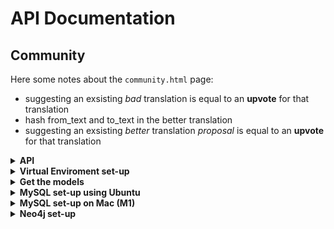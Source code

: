 # API Documentation

## Community
Here some notes about the `community.html` page:
*   suggesting an exsisting *bad* translation is equal to an **upvote** for that translation 
*   hash from_text and to_text in the better translation
*   suggesting an exsisting *better* translation *proposal* is equal to an **upvote** for that translation

<details>
<summary><strong>API</strong></summary>

## Translate API
### Query
```typescript
{
"from" : string, // source language
"to" : string, // target language
"from_text" : string, // text to be translated
"id" : int // request id
}
```

### Response
```typescript
{
"to_text" : string, // translated text
"id" : int // request id
}
```

## badTranslations write
```typescript
{
"from" : string, // source language
"to" : string, // target language
"from_text" : string, // text to be translated
"to_text" : string, // bad translation
"id" : int // request id
}
```

## badTranslations read (TODO: update for the **filter**)
### Query
```typescript
{
  "page" : int, //page number to be loaded
  "from" : string, // source language if we want to filter the results
  "to" : string // target language if we want to filter the results
}
```
### Response
```typescript
{
"from" : string, // source language
"to" : string, // target language
"from_text" : string, // text to be translated
"to_text" : string, // bad translation
"id" : int // request id
"complaints": int // number of complaints
}
```
## possibleBetterTranslations write
```typescript
{
  "from_text" : string, // text to be translated
  "to_text" : string, // proposed translation
  "secondid" : int, // request id
  "fid" : int // foreign key pointing at the bad translation
}
```

## possibleBetterTranslations read
```typescript
{
  "fid" : int, // foreign key pointing at the bad translation
  "page" : int // page number of the possible translations to be seen
}
```

## possibleBetterTranslations votes
```typescript
{
  "secondid" : int, // id of the possibleBetterTranslation
  "operation": int //+1 or -1 for a vote
}
```
</details>

<details>
<summary><strong>Virtual Enviroment set-up</strong></summary>

#### 1) Clone this repo
```
$ git clone https://github.com/aiman-al-masoud/translator-cloud-project.git
```
and navigate to its root directory.


#### 2) Create a python virtual environment
Use this name necessarily, because of the *.gitignore*
```
$ python3 -m venv .venv
```

(You'll be prompted to install the 'venv' module if you don't have it yet).


#### 3) Activate the virtual environment

```
$ source .venv/bin/activate
```

(You should notice that the console starts displaying the virtual environment's name before your username and the dollar-sign).

To exit from the virtual environment
```
$ deactivate
```

#### 4) Install this app's dependencies
Inside the virtual environment you just created:

```
(venv)$ pip install -r requirements.txt
```
</details>

<details>
<summary><strong>Get the models</strong> </summary>
Move to the *tests* directory and execute

```sh
python3 install-language-models.py -f en -t it -txt "Hello World"
# en -> it
```

```sh
python3 install-language-models.py -f it -t en -txt "Ciao Mondo"
# it -> en
```

If there are any problems with downloading language packages:
```
$ python3
>>> import argostranslate.package
>>> argostranslate.package.update_package_index()
>>> exit()
```

And then run the two commands above.
</details>

<details>
<summary><strong>MySQL set-up using Ubuntu</strong></summary>

#### 1) Update repositories
```sh
sudo apt update
```

#### 2) Install MySQL
```sh
sudo apt-get install mysql-server
```
and check if it is correctly installed
```sh
systemctl is-active mysql
```

#### 3) Set password
```sh
sudo mysql_secure_installation
# enter "2"
```

Use as password: `Cloud_08`
```sh
sudo mysql
```

```sh
ALTER USER 'root'@'localhost' IDENTIFIED WITH mysql_native_password BY 'Cloud_08';
```

```sh
FLUSH PRIVILEGES;
```

```sh
exit
```

#### 4) Enter in mySQL
```sh
mysql -u root -p
```

```sh
systemctl status mysql.service
# check if the service is running
```

#### 5) Create database and tables
```sh
CREATE DATABASE `flask`;
```
```
use flask;
```
```sh
CREATE TABLE badTranslations (
FROMTAG varchar(2) not null,
TOTAG varchar(2) not null,
FROM_TEXT varchar(60) not null,
TO_TEXT varchar(60) not null,
ID integer(30) not null,
PRIMARY KEY (ID)
);
```

#### 6) Install the python library
```sh
pip install flask-mysqldb
```
For Linux/Unix platforms, before it, install
```sh
sudo apt install libmysqlclient-dev
```

### 7) Upgrade the database
Login to MySQL
```sh
mysql -u root -p
# pswd is "Cloud_08"
```
Set the using database
```
mysql> use flask;
```
Add the new column to the table **badTranslations**
```
mysql> ALTER TABLE badTranslations ADD COMPLAINTS integer(5) not null;
```
```
CREATE TABLE possibleBetterTranslations (
FROM_TEXT varchar(60) not null,
TO_TEXT varchar(60) not null,
SECONDID integer(30) not null,
FID integer(30) not null,
FOREIGN KEY (FID) REFERENCES badTranslations(ID),
PRIMARY KEY (SECONDID)
);
```
Add a new column to the table **possibleBetterTranslations**
```
mysql> ALTER TABLE possibleBetterTranslations ADD VOTES integer(5) not null;
mysql> ALTER TABLE possibleBetterTranslations ADD TIMESTAMP timestamp not null;
```

</details>

<details>
<summary><strong>MySQL set-up on Mac (M1)</strong></summary>

#### 1) Update repositories
```sh
brew update
```

```sh
brew upgrade
```

#### 2) Install MySQL
```sh
brew install mysql
```

#### 3) Set password
```sh
ALTER USER 'root'@'localhost' IDENTIFIED WITH mysql_native_password BY 'Cloud_08';
```

```sh
FLUSH PRIVILEGES;
```

#### 4) Enter in mySQL
```sh
mysql -u root -p
```

#### 5) Create database and tables
```sh
CREATE DATABASE `flask`;
```
```
use flask;
```
```sh
CREATE TABLE badTranslations (
FROMTAG varchar(2) not null,
TOTAG varchar(2) not null,
FROM_TEXT varchar(60) not null,
TO_TEXT varchar(60) not null,
ID integer(30) not null,
PRIMARY KEY (ID)
);
```
</details>

<details>
<summary><strong>Neo4j set-up</strong></summary>
To run the db use the following command:

```sh
docker run --publish=7474:7474 --publish=7687:7687 --volume=$HOME/neo4j/data:/data neo4j
```

For other details see the dedicated documentation file (./scripts/docker-files/db)
</details>